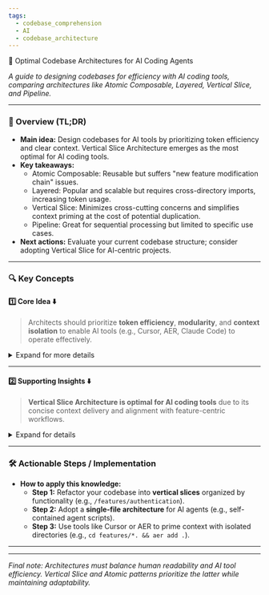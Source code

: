 ```yaml
---
tags:
  - codebase_comprehension
  - AI
  - codebase_architecture
---
```

📌 Optimal Codebase Architectures for AI Coding Agents

*A guide to designing codebases for efficiency with AI coding tools, comparing architectures like Atomic Composable, Layered, Vertical Slice, and Pipeline.*

---

### 🔹 Overview (TL;DR)
- **Main idea:** Design codebases for AI tools by prioritizing token efficiency and clear context. Vertical Slice Architecture emerges as the most optimal for AI coding tools.  
- **Key takeaways:**  
  - Atomic Composable: Reusable but suffers "new feature modification chain" issues.  
  - Layered: Popular and scalable but requires cross-directory imports, increasing token usage.  
  - Vertical Slice: Minimizes cross-cutting concerns and simplifies context priming at the cost of potential duplication.  
  - Pipeline: Great for sequential processing but limited to specific use cases.  
- **Next actions:** Evaluate your current codebase structure; consider adopting Vertical Slice for AI-centric projects. 

---

### 🔍 Key Concepts

#### **1️⃣ Core Idea** ⬇️
> Architects should prioritize **token efficiency**, **modularity**, and **context isolation** to enable AI tools (e.g., Cursor, AER, Claude Code) to operate effectively.

<details>
<summary>Expand for more details</summary>

- **Detailed breakdown:**  
  - **Atomic Composable Architecture (Atoms → Molecules → Organisms):**  
    - *Pros:* High reusability, clear separation of concerns (ideal for testing).  
    - *Cons:* Suffers from "modification chain" complexity when updating lower-level components.  
  - **Layered Architecture:**  
    - *Pros:* Flexible, scalable, and widely adopted (e.g., Postgres, Redis).  
    - *Cons:* Requires cross-directory imports, increasing token consumption for context priming.  
  - **Vertical Slice Architecture (Feature-Based):**  
    - *Pros:* Isolates features into self-contained directories (e.g., `/features/blog` with API, model, service). Simplifies context delivery to AI tools.  
    - *Cons:* Low code reuse and potential duplication (e.g., repeated utility functions across slices).  

</details>  

---

#### **2️⃣ Supporting Insights** ⬇️
> **Vertical Slice Architecture is optimal for AI coding tools** due to its concise context delivery and alignment with feature-centric workflows.

<details>
<summary>Expand for details</summary>

- **Deep dive:**  
  - The Vertical Slice minimizes token waste by restricting imports to a single feature directory (e.g., `features/users/**`).  
  - AI tools like Claude Code and Cursor Agent can prime context with a single command (e.g., `cd features/users && aer add .`).  
- **Real-world usage:**  
  - Example: A "file editor" agent fits entirely in a single file for atomic updates (Single File Agent pattern).  
- **Common pitfalls:**  
  - Avoid shared utility folders; isolation increases overhead but simplifies tool operation.  
  - Testing requires granular setup per feature slice.  

</details>  

---

### 🛠️ Actionable Steps / Implementation
- **How to apply this knowledge:**  
  - **Step 1:** Refactor your codebase into **vertical slices** organized by functionality (e.g., `/features/authentication`).  
  - **Step 2:** Adopt a **single-file architecture** for AI agents (e.g., self-contained agent scripts).  
  - **Step 3:** Use tools like Cursor or AER to prime context with isolated directories (e.g., `cd features/*. && aer add .`).  

---


--- 

*Final note: Architectures must balance human readability and AI tool efficiency. Vertical Slice and Atomic patterns prioritize the latter while maintaining adaptability.*